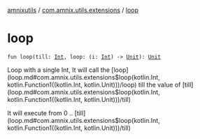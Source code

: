 [amnixutils](../index.md) / [com.amnix.utils.extensions](index.md) / [loop](./loop.md)

# loop

`fun loop(till: `[`Int`](https://kotlinlang.org/api/latest/jvm/stdlib/kotlin/-int/index.html)`, loop: (i: `[`Int`](https://kotlinlang.org/api/latest/jvm/stdlib/kotlin/-int/index.html)`) -> `[`Unit`](https://kotlinlang.org/api/latest/jvm/stdlib/kotlin/-unit/index.html)`): `[`Unit`](https://kotlinlang.org/api/latest/jvm/stdlib/kotlin/-unit/index.html)

Loop with a single Int, It will call the [loop](loop.md#com.amnix.utils.extensions$loop(kotlin.Int, kotlin.Function1((kotlin.Int, kotlin.Unit)))/loop) till the value of [till](loop.md#com.amnix.utils.extensions$loop(kotlin.Int, kotlin.Function1((kotlin.Int, kotlin.Unit)))/till)

It will execute from 0 .. [till](loop.md#com.amnix.utils.extensions$loop(kotlin.Int, kotlin.Function1((kotlin.Int, kotlin.Unit)))/till)

